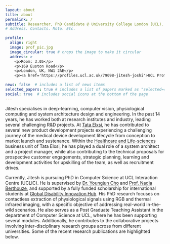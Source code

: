 ```yaml
---
layout: about
title: about
permalink: /
subtitle: Researcher, PhD Candidate @ University College London (UCL). 
# Address. Contacts. Moto. Etc.

profile:
  align: right
  image: prof_pic.jpg
  image_circular: true # crops the image to make it circular
  address: >
    <p>Room: 3.05</p>
    <p>169 Euston Road</p>
    <p>London, UK, NW1 2AE</p>
    <p><a href='https://profiles.ucl.ac.uk/79098-jitesh-joshi'>UCL Profile Page</a></p>

news: false  # includes a list of news items
selected_papers: true # includes a list of papers marked as "selected={true}"
social: true  # includes social icons at the bottom of the page
---
```


Jitesh specialises in deep-learning, computer vision, physiological computing and system architecture design and engineering. In the past 14 years, he has worked both at research institutes and industry, leading several challenging R&D projects. At [Tata Elxsi](https://www.tataelxsi.com/), he has contributed to several new product development projects experiencing a challenging journey of the medical device development lifecycle from conception to market launch and sustenance. Within the [Healthcare and Life-sciences](https://www.tataelxsi.com/industries/healthcare-and-life-sciences) business unit of Tata Elxsi, he has played a dual role of a system architect and a project manager, while also contributing to the technical proposals for prospective customer engagements, strategic planning, learning and development activities for upskilling of the team, as well as recruitment drives.

Currently, Jitesh is pursuing PhD in Computer Science at UCL Interaction Centre (UCLIC). He is supervised by [Dr. Youngjun Cho](https://profiles.ucl.ac.uk/54637-youngjun-cho) and [Prof. Nadia Berthouze](https://profiles.ucl.ac.uk/3849-nadia-berthouze), and supported by a fully funded scholarship for international students at [Global Disability Innovation Hub](https://www.disabilityinnovation.com/). His PhD research focuses on contactless extraction of physiological signals using RGB and thermal infrared imaging, with a specific objective of addressing real-world in-the-wild scenarios. He also serves as a Post Graduate Teaching Assistant in the department of Computer Science at UCL, where he has been supporting several modules. Additionally, he contributes to the collaborative projects involving inter-disciplinary research groups across from different universities. Some of the recent research publications are highlighted below.

<!-- He also serves as a Solution Architect (consultant) at [Tata Elxsi](https://www.tataelxsi.com/) in the Healthcare and Life Science Business Unit where he offers support for various research and engineering projects. -->

<!-- Academically, he completed undergrad degree with major in <i>Electronics and Communication Engineering</i> at [Nirma University](https://nirmauni.ac.in/), Ahmedabad in 2008 and further graduated with MSc in <i>Cognitive Systems and Interactive Media</i> at [Universitat Pompeu Fabra](https://www.upf.edu/), Barcelona in 2011. -->

<!-- Put your address / P.O. box / other info right below your picture. You can also disable any these elements by editing `profile` property of the YAML header of your `_pages/about.md`. Edit `_bibliography/papers.bib` and Jekyll will render your [publications page](/al-folio/publications/) automatically.-->
<!-- Link to your social media connections, too. This theme is set up to use [Font Awesome icons](http://fortawesome.github.io/Font-Awesome/) and [Academicons](https://jpswalsh.github.io/academicons/), like the ones below. Add your Facebook, Twitter, LinkedIn, Google Scholar, or just disable all of them. --> 
